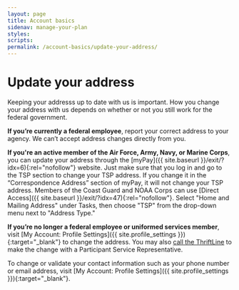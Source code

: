 ```yaml
---
layout: page
title: Account basics
sidenav: manage-your-plan
styles:
scripts:
permalink: /account-basics/update-your-address/
---
```

# Update your address

Keeping your addresss up to date with us is important. How you change your address with us depends on whether or not you still work for the federal government.

**If you’re currently a federal employee**, report your correct address to your agency. We can’t accept address changes directly from you.

**If you're an active member of the Air Force, Army, Navy, or Marine Corps**, you can update your address through the [myPay]({{ site.baseurl }}/exit/?idx=6){:rel="nofollow"} website. Just make sure that you log in and go to the TSP section to change your TSP address. If you change it in the “Correspondence Address” section of myPay, it will not change your TSP address. Members of the Coast Guard and NOAA Corps can use [Direct Access]({{ site.baseurl }}/exit/?idx=47){:rel="nofollow"}. Select "Home and Mailing Address" under Tasks, then choose "TSP" from the drop-down menu next to "Address Type."

**If you’re no longer a federal employee or uniformed services member**, visit [My Account: Profile Settings]({{ site.profile_settings }}){:target="\_blank"} to change the address. You may also [call the ThriftLine](/contact/) to make the change with a Participant Service Representative.

To change or validate your contact information such as your phone number or email address, visit [My Account: Profile Settings]({{ site.profile_settings }}){:target="\_blank"}.
